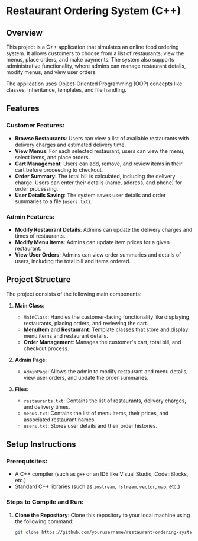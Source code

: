 # Restaurant Ordering System (C++)

## Overview

This project is a C++ application that simulates an online food ordering system. It allows customers to choose from a list of restaurants, view the menus, place orders, and make payments. The system also supports administrative functionality, where admins can manage restaurant details, modify menus, and view user orders.

The application uses Object-Oriented Programming (OOP) concepts like classes, inheritance, templates, and file handling.

## Features

### Customer Features:
- **Browse Restaurants**: Users can view a list of available restaurants with delivery charges and estimated delivery time.
- **View Menus**: For each selected restaurant, users can view the menu, select items, and place orders.
- **Cart Management**: Users can add, remove, and review items in their cart before proceeding to checkout.
- **Order Summary**: The total bill is calculated, including the delivery charge. Users can enter their details (name, address, and phone) for order processing.
- **User Details Saving**: The system saves user details and order summaries to a file (`users.txt`).

### Admin Features:
- **Modify Restaurant Details**: Admins can update the delivery charges and times of restaurants.
- **Modify Menu Items**: Admins can update item prices for a given restaurant.
- **View User Orders**: Admins can view order summaries and details of users, including the total bill and items ordered.

## Project Structure

The project consists of the following main components:

1. **Main Class**:
   - `MainClass`: Handles the customer-facing functionality like displaying restaurants, placing orders, and reviewing the cart.
   - **MenuItem** and **Restaurant**: Template classes that store and display menu items and restaurant details.
   - **Order Management**: Manages the customer's cart, total bill, and checkout process.

2. **Admin Page**:
   - `AdminPage`: Allows the admin to modify restaurant and menu details, view user orders, and update the order summaries.

3. **Files**:
   - `restaurants.txt`: Contains the list of restaurants, delivery charges, and delivery times.
   - `menus.txt`: Contains the list of menu items, their prices, and associated restaurant names.
   - `users.txt`: Stores user details and their order histories.

## Setup Instructions

### Prerequisites:
- A C++ compiler (such as `g++` or an IDE like Visual Studio, Code::Blocks, etc.)
- Standard C++ libraries (such as `iostream`, `fstream`, `vector`, `map`, etc.)

### Steps to Compile and Run:

1. **Clone the Repository**:
   Clone this repository to your local machine using the following command:

   ```bash
   git clone https://github.com/yourusername/restaurant-ordering-system.git
